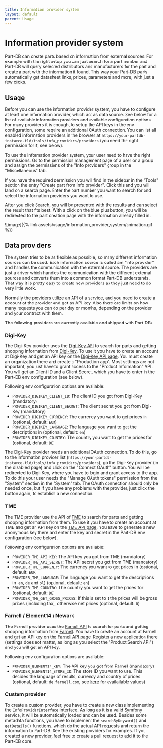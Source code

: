 ```yaml
---
title: Information provider system
layout: default
parent: Usage
---
```


# Information provider system

Part-DB can create parts based on information from external sources: For example with the right setup you can just search for a part number
and Part-DB will query selected distributors and manufacturers for the part and create a part with the information it found.
This way your Part-DB parts automatically get datasheet links, prices, parameters and more, with just a few clicks.

## Usage

Before you can use the information provider system, you have to configure at least one information provider, which act as data source.
See below for a list of available information providers and available configuration options.
For many providers it is enough, to setup the API keys in the env configuration, some require an additional OAuth connection.
You can list all enabled information providers in the browser at `https://your-partdb-instance.tld/tools/info_providers/providers` (you need the right permission for it, see below).

To use the information provider system, your user need to have the right permissions. Go to the permission management page of 
a user or a group and assign the permissions of the "Info providers" group in the "Miscellaneous" tab.

If you have the required permission you will find in the sidebar in the "Tools" section the entry "Create part from info provider".
Click this and you will land on a search page. Enter the part number you want to search for and select the information providers you want to use. 

After you click Search, you will be presented with the results and can select the result that fits best. 
With a click on the blue plus button, you will be redirected to the part creation page with the information already filled in.

![image]({% link assets/usage/information_provider_system/animation.gif %})

## Data providers

The system tries to be as flexible as possible, so many different information sources can be used.
Each information source is called am "info provider" and handles the communication with the external source.
The providers are just a driver which handles the communication with the different external sources and converts them into a common format Part-DB understands.
That way it is pretty easy to create new providers as they just need to do very little work.

Normally the providers utilize an API of a service, and you need to create a account at the provider and get an API key. 
Also there are limits on how many requests you can do per day or months, depending on the provider and your contract with them.

The following providers are currently available and shipped with Part-DB:

### Digi-Key
The Digi-Key provider uses the [Digi-Key API](https://developer.digikey.com/) to search for parts and getting shopping information from [Digi-Key](https://www.digikey.com/).
To use it you have to create an account at Digi-Key and get an API key on the [Digi-Key API page](https://developer.digikey.com/). 
You must create an organization there and create a "Production app". Most settings are not important, you just have to grant access to the "Product Information" API.
You will get an Client ID and a Client Secret, which you have to enter in the Part-DB env configuration (see below).

Following env configuration options are available:
* `PROVIDER_DIGIKEY_CLIENT_ID`: The client ID you got from Digi-Key (mandatory)
* `PROVIDER_DIGIKEY_CLIENT_SECRET`: The client secret you got from Digi-Key (mandatory)
* `PROVIDER_DIGIKEY_CURRENCY`: The currency you want to get prices in (optional, default: `EUR`)
* `PROVIDER_DIGIKEY_LANGUAGE`: The language you want to get the descriptions in (optional, default: `en`)
* `PROVIDER_DIGIKEY_COUNTRY`: The country you want to get the prices for (optional, default: `DE`)

The Digi-Key provider needs an additional OAuth connection. To do this, go to the information provider list (`https://your-partdb-instance.tld/tools/info_providers/providers`), 
go the Digi-Key provider (in the disabled page) and click on the "Connect OAuth" button. You will be redirected to Digi-Key, where you have to login and grant access to the app.
To do this your user needs the "Manage OAuth tokens" permission from the "System" section in the "System" tab.
The OAuth connection should only be needed once, but if you have any problems with the provider, just click the button again, to establish a new connection.

### TME
The TME provider use the API of [TME](https://www.tme.eu/) to search for parts and getting shopping information from them.
To use it you have to create an account at TME and get an API key on the [TME API page](https://developers.tme.eu/en/).
You have to generate a new anonymous key there and enter the key and secret in the Part-DB env configuration (see below).

Following env configuration options are available:
* `PROVIDER_TME_API_KEY`: The API key you got from TME (mandatory)  
* `PROVIDER_TME_API_SECRET`: The API secret you got from TME (mandatory)
* `PROVIDER_TME_CURRENCY`: The currency you want to get prices in (optional, default: `EUR`)
* `PROVIDER_TME_LANGUAGE`: The language you want to get the descriptions in (`en`, `de` and `pl`) (optional, default: `en`)
* `PROVIDER_TME_COUNTRY`: The country you want to get the prices for (optional, default: `DE`)
* `PROVIDER_TME_GET_GROSS_PRICES`: If this is set to `1` the prices will be gross prices (including tax), otherwise net prices (optional, default: `0`)

### Farnell / Element14 / Newark
The Farnell provider uses the [Farnell API](https://partner.element14.com/) to search for parts and getting shopping information from [Farnell](https://www.farnell.com/).
You have to create an account at Farnell and get an API key on the [Farnell API page](https://partner.element14.com/). 
Register a new application there (settings does not matter, as long as you select the "Product Search API") and you will get an API key.

Following env configuration options are available:
* `PROVIDER_ELEMENT14_KEY`: The API key you got from Farnell (mandatory)
* `PROVIDER_ELEMENT14_STORE_ID`: The store ID you want to use. This decides the language of results, currency and country of prices (optional, default: `de.farnell.com`, see [here](https://partner.element14.com/docs/Product_Search_API_REST__Description) for availailable values)


### Custom provider
To create a custom provider, you have to create a new class implementing the `InfoProviderInterface` interface. As long as it is a valid Symfony service, it will be automatically loaded and can be used.
Besides some metadata functions, you have to implement the `searchByKeyword()` and `getDetails()` functions, which do the actual API requests and return the information to Part-DB.
See the existing providers for examples.
If you created a new provider, feel free to create a pull request to add it to the Part-DB core.